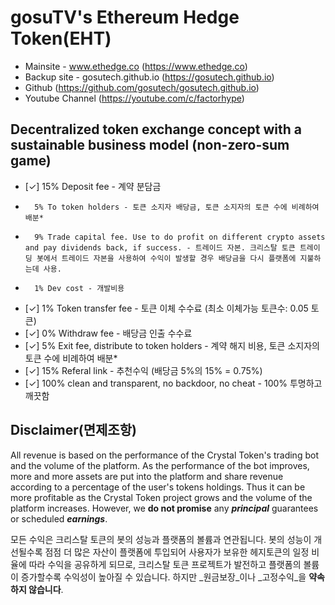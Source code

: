 # gosuTV's Ethereum Hedge Token(EHT)

* Mainsite - www.ethedge.co (https://www.ethedge.co)
* Backup site - gosutech.github.io (https://gosutech.github.io)
* Github (https://github.com/gosutech/gosutech.github.io)
* Youtube Channel (https://youtube.com/c/factorhype) 

## Decentralized token exchange concept with a sustainable business model (non-zero-sum game)
 
* [✓] 15% Deposit fee - 계약 분담금
*       5% To token holders - 토큰 소지자 배당금, 토큰 소지자의 토큰 수에 비례하여 배분*
*       9% Trade capital fee. Use to do profit on different crypto assets and pay dividends back, if success. - 트레이드 자본. 크리스탈 토큰 트레이딩 봇에서 트레이드 자본을 사용하여 수익이 발생할 경우 배당금을 다시 플랫폼에 지불하는데 사용. 
*       1% Dev cost - 개발비용
* [✓] 1% Token transfer fee - 토큰 이체 수수료 (최소 이체가능 토큰수: 0.05 토큰)
* [✓] 0% Withdraw fee - 배당금 인출 수수료
* [✓] 5% Exit fee, distribute to token holders - 계약 해지 비용, 토큰 소지자의 토큰 수에 비례하여 배분* 
* [✓] 15% Referal link - 추천수익 (배당금 5%의 15% = 0.75%)
* [✓] 100% clean and transparent, no backdoor, no cheat - 100% 투명하고 깨끗함

## Disclaimer(면제조항) 
All revenue is based on the performance of the Crystal Token's trading bot and the volume of the platform. As the performance of the bot improves, more and more assets are put into the platform and share revenue according to a percentage of the user's tokens holdings. Thus it can be more profitable as the Crystal Token project grows and the volume of the platform increases. However, we **do not promise** any **_principal_** guarantees or scheduled **_earnings_**.

모든 수익은 크리스탈 토큰의 봇의 성능과 플랫폼의 볼륨과 연관됩니다. 봇의 성능이 개선될수록 점점 더 많은 자산이 플랫폼에 투입되어 사용자가 보유한 헤지토큰의 일정 비율에 따라 수익을 공유하게 되므로, 크리스탈 토큰 프로젝트가 발전하고 플랫폼의 볼륨이 증가할수록 수익성이 높아질 수 있습니다. 하지만 _원금보장_이나 _고정수익_을 **약속하지 않습니다**.